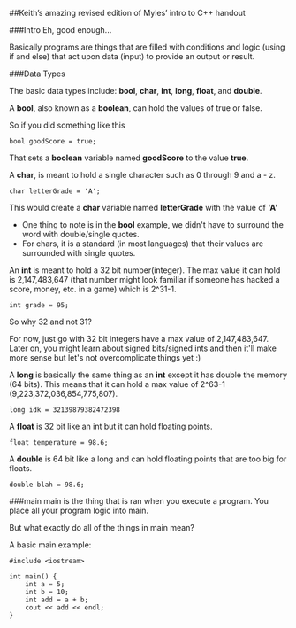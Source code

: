 ##Keith’s amazing revised edition of Myles’ intro to C++ handout

###Intro
Eh, good enough...

Basically programs are things that are filled with conditions and logic (using if and else) that act upon data (input) to provide an output or result.

###Data Types

The basic data types include: **bool**, **char**, **int**, **long**, **float**, and **double**.

A **bool**, also known as a **boolean**, can hold the values of true or false.

So if you did something like this
```
bool goodScore = true;
```
That sets a **boolean** variable named **goodScore** to the value **true**.

A **char**, is meant to hold a single character such as 0 through 9 and a - z.
```
char letterGrade = 'A';
```

This would create a **char** variable named **letterGrade** with the value of **'A'**
- One thing to note is in the **bool** example, we didn't have to surround the word with double/single quotes.
- For chars, it is a standard (in most languages) that their values are surrounded with single quotes.

An **int** is meant to hold a 32 bit number(integer). The max value it can hold is 2,147,483,647 (that number might look familiar if someone has hacked a score, money, etc. in a game) which is 2^31-1.
```
int grade = 95;
```

So why 32 and not 31?

For now, just go with 32 bit integers have a max value of 2,147,483,647. Later on, you might learn about signed bits/signed ints and then it'll make more sense but let's not overcomplicate things yet :)

A **long** is basically the same thing as an **int** except it has double the memory (64 bits). This means that it can hold a max value of 2^63-1 (9,223,372,036,854,775,807).
```
long idk = 32139879382472398
```

A **float** is 32 bit like an int but it can hold floating points.
```
float temperature = 98.6;
```

A **double** is 64 bit like a long and can hold floating points that are too big for floats.
```
double blah = 98.6;
```

###main
main is the thing that is ran when you execute a program. You place all your program logic into main.

But what exactly do all of the things in main mean?

A basic main example:
```
#include <iostream>

int main() {
    int a = 5;
    int b = 10;
    int add = a + b;
    cout << add << endl;
}
```

